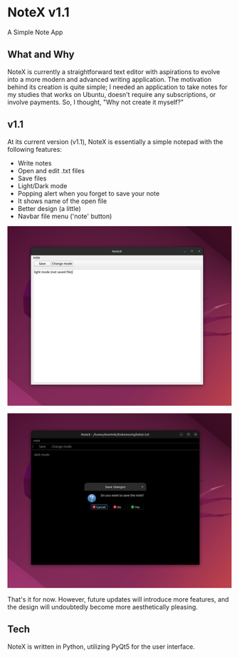 # NoteX v1.1

A Simple Note App

## What and Why

NoteX is currently a straightforward text editor with aspirations to evolve into a more modern and advanced writing application. The motivation behind its creation is quite simple; I needed an application to take notes for my studies that works on Ubuntu, doesn't require any subscriptions, or involve payments. So, I thought, "Why not create it myself?"

## v1.1
At its current version (v1.1), NoteX is essentially a simple notepad with the following features:

- Write notes
- Open and edit .txt files
- Save files
- Light/Dark mode
- Popping alert when you forget to save your note
- It shows name of the open file
- Better design (a little)
- Navbar file menu ('note' button)

![plot](https://github.com/dominikstas/noteX/blob/main/ss/1.png)


![plot](https://github.com/dominikstas/noteX/blob/main/ss/2.png)


That's it for now. However, future updates will introduce more features, and the design will undoubtedly become more aesthetically pleasing.


## Tech

NoteX is written in Python, utilizing PyQt5 for the user interface.